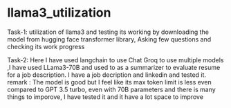 # llama3_utilization

Task-1:
utilization of llama3 and testing its working by downloading the model from hugging face transformer library,
Asking few questions and checking its work progress

Task-2:
Here I have used langchain to use Chat Groq to use multiple models ,I have used LLama3-70B and used to as a summarizer to evaluate resume for a job description.
I have a job decription and linkedin and tested it.
remark : The model is good but I feel like its max token limit is less even compared to GPT 3.5 turbo, even with 70B parameters and there is many things to imporove,
I have tested it and it have a lot space to improve
